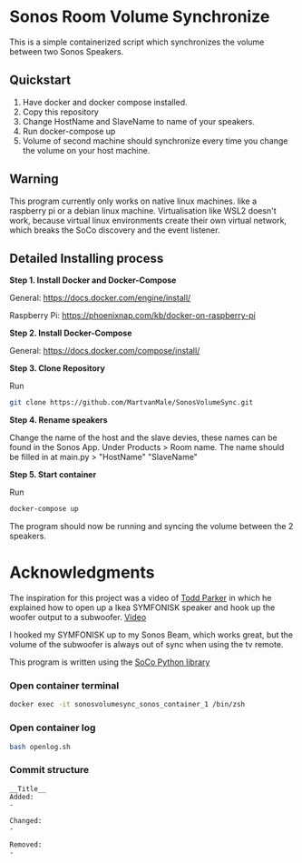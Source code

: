 # Sonos Room Volume Synchronize
This is a simple containerized script which synchronizes the volume between two Sonos Speakers.

## Quickstart
1. Have docker and docker compose installed.
1. Copy this repository
1. Change HostName and SlaveName to name of your speakers.
1. Run docker-compose up
1. Volume of second machine should synchronize every time you change the volume on your host machine.

## Warning
This program currently only works on native linux machines. like a raspberry pi or a debian linux machine. Virtualisation like WSL2 doesn't work, because virtual linux environments create their own virtual network, which breaks the SoCo discovery and the event listener.


## Detailed Installing process
**Step 1. Install Docker and Docker-Compose**

General: https://docs.docker.com/engine/install/

Raspberry Pi: https://phoenixnap.com/kb/docker-on-raspberry-pi

**Step 2. Install Docker-Compose**

General: https://docs.docker.com/compose/install/

**Step 3. Clone Repository**

Run
```bash
git clone https://github.com/MartvanMale/SonosVolumeSync.git
``` 

**Step 4. Rename speakers**

Change the name of the host and the slave devies, these names can be found in the Sonos App. Under Products > Room name.
The name should be filled in at  main.py > "HostName" "SlaveName"

**Step 5. Start container**

Run
```bash
docker-compose up
```

The program should now be running and syncing the volume between the 2 speakers.

# Acknowledgments
The inspiration for this project was a video of [Todd Parker](https://www.youtube.com/user/toddparker000) in which he explained how to open up a Ikea SYMFONISK speaker and hook up the woofer output to a subwoofer. [Video](https://www.youtube.com/watch?v=TiPPPu7j5DM&t)

I hooked my SYMFONISK up to my Sonos Beam, which works great, but the volume of the subwoofer is always out of sync when using the tv remote.

This program is written using the [SoCo Python library](https://github.com/SoCo/SoCo)

### Open container terminal
```zsh
docker exec -it sonosvolumesync_sonos_container_1 /bin/zsh
```

### Open container log
```zsh
bash openlog.sh
```

### Commit structure
```
__Title__
Added:
- 

Changed:
- 

Removed:
- 

```